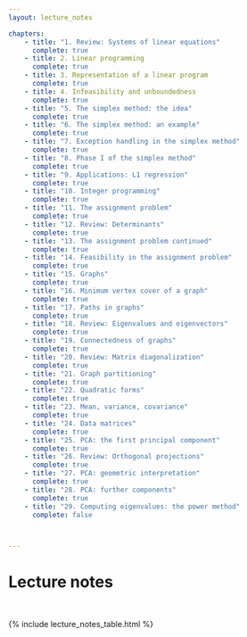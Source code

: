 ```yaml
---
layout: lecture_notes

chapters:
    - title: "1. Review: Systems of linear equations"
      complete: true
    - title: 2. Linear programming
      complete: true
    - title: 3. Representation of a linear program
      complete: true
    - title: 4. Infeasibility and unboundedness
      complete: true
    - title: "5. The simplex method: the idea"
      complete: true
    - title: "6. The simplex method: an example"
      complete: true
    - title: "7. Exception handling in the simplex method"
      complete: true
    - title: "8. Phase I of the simplex method"
      complete: true
    - title: "9. Applications: L1 regression"
      complete: true
    - title: "10. Integer programming"
      complete: true
    - title: "11. The assignment problem"
      complete: true
    - title: "12. Review: Determinants"
      complete: true
    - title: "13. The assignment problem continued"
      complete: true
    - title: "14. Feasibility in the assignment problem"
      complete: true
    - title: "15. Graphs"
      complete: true
    - title: "16. Minimum vertex cover of a graph"
      complete: true
    - title: "17. Paths in graphs"
      complete: true
    - title: "18. Review: Eigenvalues and eigenvectors"
      complete: true
    - title: "19. Connectedness of graphs"
      complete: true
    - title: "20. Review: Matrix diagonalization"
      complete: true
    - title: "21. Graph partitioning"
      complete: true
    - title: "22. Quadratic forms"
      complete: true
    - title: "23. Mean, variance, covariance"
      complete: true
    - title: "24. Data matrices"
      complete: true
    - title: "25. PCA: the first principal component"
      complete: true
    - title: "26. Review: Orthogonal projections"
      complete: true
    - title: "27. PCA: geometric interpretation"
      complete: true
    - title: "28. PCA: further components"
      complete: true
    - title: "29. Computing eigenvalues: the power method"
      complete: false



---
```


# Lecture notes

<br/>

{% include lecture_notes_table.html %}
